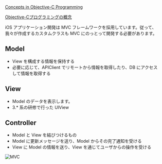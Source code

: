 [Concepts in Objective-C Programming](https://developer.apple.com/library/ios/#documentation/General/Conceptual/CocoaEncyclopedia/Introduction/Introduction.html#//apple_ref/doc/uid/TP40010810)

[Objective-Cプログラミングの概念](https://developer.apple.com/jp/devcenter/ios/library/documentation/CocoaEncyclopedia.pdf)

iOS アプリケーション開発は MVC フレームワークを採用しています。従って、我々が作成するカスタムクラスも MVC にのっとって開発する必要があります。

## Model
- View を構成する情報を保持する
- 必要に応じて、APIClient でリモートから情報を取得したり、DB にアクセスして情報を取得する

## View
- Model のデータを表示します。
- 3.* 系の研修で行った UIView 

## Controller
- Model と View を結びつけるもの
- Model に更新メッセージを送り、Model からその完了通知を受ける
- View に Model の情報を送り、View を通じてユーザからの操作を受ける

![MVC](https://raw.github.com/mixi-inc/iOSTraining/master/Doc/Images/9.1/MVC.png)
